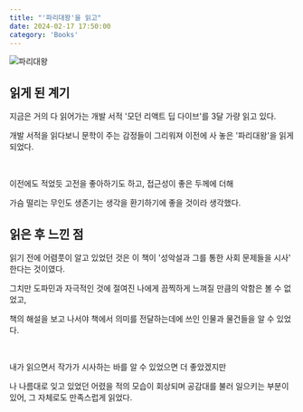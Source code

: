 ```yaml
---
title: "'파리대왕'을 읽고"
date: 2024-02-17 17:50:00
category: 'Books'
---
```


![파리대왕](https://github.com/hyesungoh/flab-scroll-transition-test/assets/26461307/d9d5beed-f836-4c7d-ba7b-80a1a97418fe)

## 읽게 된 계기

지금은 거의 다 읽어가는 개발 서적 '모던 리액트 딥 다이브'를 3달 가량 읽고 있다.

개발 서적을 읽다보니 문학이 주는 감정들이 그리워져 이전에 사 놓은 '파리대왕'을 읽게 되었다.

<br />

이전에도 적었듯 고전을 좋아하기도 하고, 접근성이 좋은 두께에 더해

가슴 떨리는 무인도 생존기는 생각을 환기하기에 좋을 것이라 생각했다.

## 읽은 후 느낀 점

읽기 전에 어렴풋이 알고 있었던 것은 이 책이 '성악설과 그를 통한 사회 문제들을 시사' 한다는 것이였다.

그치만 도파민과 자극적인 것에 절여진 나에게 끔찍하게 느껴질 만큼의 악함은 볼 수 없었고, 

책의 해설을 보고 나서야 책에서 의미를 전달하는데에 쓰인 인물과 물건들을 알 수 있었다.

<br />

내가 읽으면서 작가가 시사하는 바를 알 수 있었으면 더 좋았겠지만

나 나름대로 잊고 있었던 어렸을 적의 모습이 회상되며 공감대를 불러 일으키는 부분이 있어, 그 자체로도 만족스럽게 읽었다.
